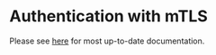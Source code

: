 # Authentication with mTLS

Please see [here](../../docs/design/mtls.md) for most up-to-date documentation.